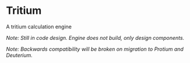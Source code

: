 Tritium
=========

A tritium calculation engine

_Note: Still in code design. Engine does not build, only design components._

_Note: Backwards compatibility will be broken on migration to Protium and Deuterium._

